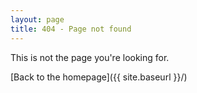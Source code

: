 ```yaml
---
layout: page
title: 404 - Page not found
---
```


This is not the page you're looking for.

[Back to the homepage]({{ site.baseurl }}/)

